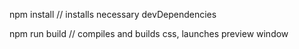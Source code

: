 npm install   // installs necessary devDependencies

npm run build // compiles and builds css, launches preview window
